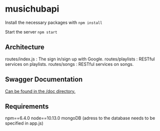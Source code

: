# musichubapi

Install the necessary packages with
```npm install```

Start the server
```npm start```

## Architecture

routes/index.js : The sign in/sign up with Google.
routes/playlists : RESTful services on playlists.
routes/songs : RESTful services on songs.

## Swagger Documentation

[Can be found in the /doc directory.](https://github.com/kfontain/musichubapi/blob/master/doc/swagger.yml)

## Requirements

npm==6.4.0
node==10.13.0
mongoDB (adress to the database needs to be specified in app.js)
